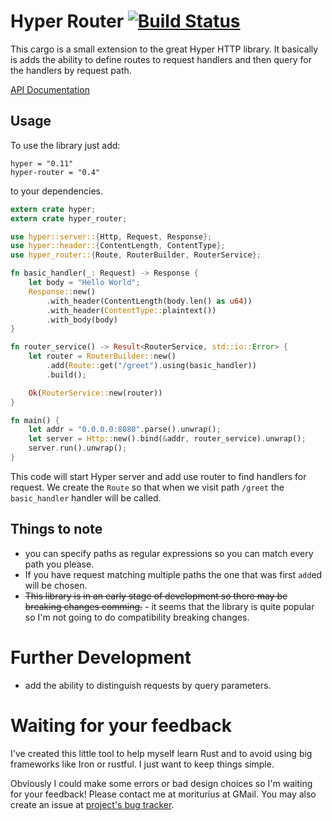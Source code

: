 # Hyper Router [![Build Status](https://travis-ci.com/marad/hyper-router.svg?branch=master)](https://travis-ci.com/marad/hyper-router)

This cargo is a small extension to the great Hyper HTTP library. It basically is
adds the ability to define routes to request handlers and then query for the handlers
by request path.

[API Documentation](http://radoszewski.pl/hyper-router/0.4.0/hyper_router/)

## Usage

To use the library just add:

```
hyper = "0.11"
hyper-router = "0.4"
```

to your dependencies.

```rust
extern crate hyper;
extern crate hyper_router;

use hyper::server::{Http, Request, Response};
use hyper::header::{ContentLength, ContentType};
use hyper_router::{Route, RouterBuilder, RouterService};

fn basic_handler(_: Request) -> Response {
    let body = "Hello World";
    Response::new()
        .with_header(ContentLength(body.len() as u64))
        .with_header(ContentType::plaintext())
        .with_body(body)
}

fn router_service() -> Result<RouterService, std::io::Error> {
    let router = RouterBuilder::new()
        .add(Route::get("/greet").using(basic_handler))
        .build();

    Ok(RouterService::new(router))
}

fn main() {
    let addr = "0.0.0.0:8080".parse().unwrap();
    let server = Http::new().bind(&addr, router_service).unwrap();
    server.run().unwrap();
}
```

This code will start Hyper server and add use router to find handlers for request.
We create the `Route` so that when we visit path `/greet` the `basic_handler` handler
will be called.

## Things to note

* you can specify paths as regular expressions so you can match every path you please.
* If you have request matching multiple paths the one that was first `add`ed will be chosen.
* ~~This library is in an early stage of development so there may be breaking changes comming.~~ -
  it seems that the library is quite popular so I'm not going to do compatibility breaking changes.

# Further Development

* add the ability to distinguish requests by query parameters.

# Waiting for your feedback

I've created this little tool to help myself learn Rust and to avoid using big frameworks
like Iron or rustful. I just want to keep things simple.

Obviously I could make some errors or bad design choices so I'm waiting for your feedback!
Please contact me at moriturius at GMail. You may also create an issue at [project's bug tracker](https://github.com/marad/hyper-router/issues).

